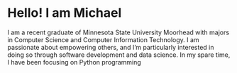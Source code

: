 # Hello! I am Michael

I am a recent graduate of Minnesota State University Moorhead with majors in Computer Science and Computer Information Technology. I am passionate about empowering others, and I’m particularly interested in doing so through software development and data science. In my spare time, I have been focusing on Python programming
